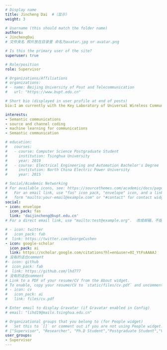 ```yaml
---
# Display name
title: Jincheng Dai  #（显示）
weight: 3

# Username (this should match the folder name)
authors:
- JinchengDai   
# 文件夹名 照片放在目录里 命名为avatar.jpg or avatar.png

# Is this the primary user of the site?
superuser: true

# Role/position
role: Supervisor

# Organizations/Affiliations
# organizations:
# - name: Beijing University of Post and Telecommunication
#   url: "https://www.bupt.edu.cn"

# Short bio (displayed in user profile at end of posts)
bio:I am currently with the Key Laboratory of Universal Wireless Communications, Ministry of Education, Beijing University of Posts and Telecommunications. My research focus on semantic communications, source and channel coding, machine learning for communications.

interests:
- Semantic communications
- source and channel coding
- machine learning for communications
- Semantic communication

# education:
#   courses:
#   - course: Computer Science Postgraduate Student
#     institution: Tsinghua University
#     year: 2019
#   - course: Electrical Engineering and Automation Bachelor's Degree
#     institution: North China Electric Power University
#     year: 2015

# Social/Academic Networking
# For available icons, see: https://sourcethemes.com/academic/docs/page-builder/#icons
#   For an email link, use "fas" icon pack, "envelope" icon, and a link in the
#   form "mailto:your-email@example.com" or "#contact" for contact widget.
social:
- icon: envelope
  icon_pack: fas
  link: 'daijincheng@bupt.edu.cn'  
# For a direct email link, use "mailto:test@example.org".  改成邮箱，不提供comment这3行

# - icon: twitter
#   icon_pack: fab
#  link: https://twitter.com/GeorgeCushen
- icon: google-scholar
  icon_pack: ai
  link: https://scholar.google.com/citations?hl=en&user=0I_YtFsAAAAJ   
# 没有的话也comment
#- icon: github
#  icon_pack: fab
#  link: https://github.com/lhd777
# 没有的话也comment
# Link to a PDF of your resume/CV from the About widget.
# To enable, copy your resume/CV to `static/files/cv.pdf` and uncomment the lines below.
# - icon: cv
#   icon_pack: ai
#   link: files/cv.pdf

# Enter email to display Gravatar (if Gravatar enabled in Config)
# email: "lihd19@mails.tsinghua.edu.cn"

# Organizational groups that you belong to (for People widget)
#   Set this to `[]` or comment out if you are not using People widget.
# ["Supervisor", "Researcher", "Ph.D Student","Postgraduate Student","Visting Postgraduate Student","Research Intern","Visiting Scholar","Graduated"]  选一个
user_groups:   
- Supervisor   
---
```


